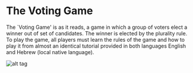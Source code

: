 The Voting Game
=================

The `Voting Game' is as it reads, a game in which a group of voters elect a
winner out of set of candidates. The winner is elected by the plurality rule. To
play the game, all players must learn the rules of the game and how to play it
from almost an identical tutorial provided in both languages English and Hebrew
(local native language).

![alt tag](https://raw.github.com/maortal/VotingApplication/master/figure1.png)
